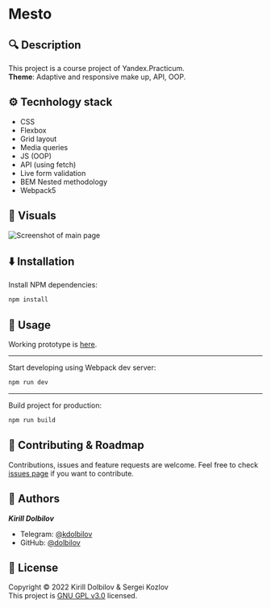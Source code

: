 # Mesto

<!-- BADGES HERE -->

## 🔍 **Description**

This project is a course project of Yandex.Practicum.  
**Theme**: Adaptive and responsive make up, API, OOP.

## ⚙ **Tecnhology stack**

- CSS
- Flexbox
- Grid layout
- Media queries
- JS (OOP)
- API (using fetch)
- Live form validation
- BEM Nested methodology
- Webpack5

## 👀 **Visuals**

![Screenshot of main page](https://i.imgur.com/HtAxmFS.png)

## ⬇️ **Installation**

Install NPM dependencies:

```sh
npm install
```

## 🚀 **Usage**

Working prototype is [here](https://dolbilov.github.io/mesto-project/).

<hr>

Start developing using Webpack dev server:

```sh
npm run dev
```

<hr>

Build project for production:

```sh
npm run build
```

## 🤝 **Contributing & Roadmap**

Contributions, issues and feature requests are welcome.
Feel free to check [issues page](https://github.com/dolbilov/mesto-project/issues) if you want to contribute.

## 👤 **Authors**

**_Kirill Dolbilov_**

- Telegram: [@kdolbilov](https://t.me/kdolbilov)
- GitHub: [@dolbilov](https://github.com/dolbilov)

## 📝 **License**

Copyright &copy; 2022 Kirill Dolbilov & Sergei Kozlov  
This project is [GNU GPL v3.0](https://github.com/dolbilov/mesto-project/blob/main/LICENSE) licensed.
